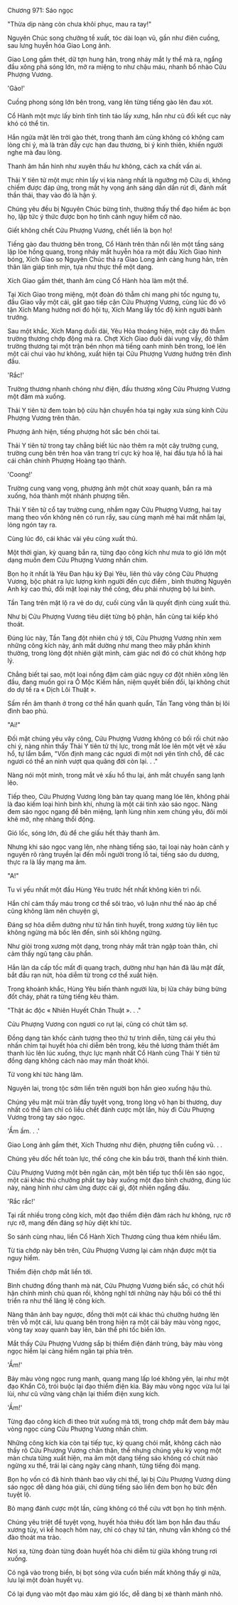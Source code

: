 




Chương 971: Sáo ngọc


"Thừa dịp nàng còn chưa khôi phục, mau ra tay!"

Nguyên Chúc song chưởng tề xuất, tóc dài loạn vũ, gần như điên cuồng, sau lưng huyễn hóa Giao Long ảnh.

Giao Long gầm thét, dữ tợn hung hãn, trong nháy mắt ly thể mà ra, ngẩng đầu xông phá sóng lớn, mở ra miệng to như chậu máu, nhanh bổ nhào Cửu Phượng Vương.

'Gào!'

Cuồng phong sóng lớn bên trong, vang lên từng tiếng gào lên đau xót.

Cổ Hành một mực lấy bình tĩnh tỉnh táo lấy xưng, hắn như cũ đối kết cục này khó có thể tin.

Hắn ngửa mặt lên trời gào thét, trong thanh âm cũng không có không cam lòng chi ý, mà là tràn đầy cực hạn đau thương, bi ý kinh thiên, khiến người nghe mà đau lòng.

Thanh âm hắn hình như xuyên thấu hư không, cách xa chất vấn ai.

Thải Y tiên tử một mực nhìn lấy vị kia nàng nhất là ngưỡng mộ Cửu di, không chiếm được đáp ứng, trong mắt hy vọng ánh sáng dần dần rút đi, đánh mất thần thái, thay vào đó là hận ý.

Chúng yêu đều bị Nguyên Chúc bừng tỉnh, thường thấy thế đạo hiểm ác bọn họ, lập tức ý thức được bọn họ tình cảnh nguy hiểm cỡ nào.

Giết không chết Cửu Phượng Vương, chết liền là bọn họ!

Tiếng gào đau thương bên trong, Cổ Hành trên thân nổi lên một tầng sáng lập lòe hồng quang, trong nháy mắt huyễn hóa ra một đầu Xích Giao hình bóng, Xích Giao so Nguyên Chúc thả ra Giao Long ảnh càng hung hãn, trên thân lân giáp tinh mịn, tựa như thực thể một dạng.

Xích Giao gầm thét, thanh âm cùng Cổ Hành hòa làm một thể.

Tại Xích Giao trong miệng, một đoàn đỏ thẫm chi mang phi tốc ngưng tụ, đầu Giao vẫy một cái, gắt gao tiếp cận Cửu Phượng Vương, cùng lúc đó vô tận Xích Mang hướng nơi đó hội tụ, Xích Mang lấy tốc độ kinh người bành trướng.

Sau một khắc, Xích Mang duỗi dài, Yêu Hỏa thoáng hiện, một cây đỏ thẫm trường thương chớp động mà ra. Chợt Xích Giao đuôi dài vung vẩy, đỏ thẫm trường thương tại một trận bén nhọn mà tiếng oanh minh bên trong, loé lên một cái chui vào hư không, xuất hiện tại Cửu Phượng Vương hướng trên đỉnh đầu.

'Rắc!'

Trường thương nhanh chóng như điện, đầu thương xông Cửu Phượng Vương một đâm mà xuống.

Thải Y tiên tử đem toàn bộ cừu hận chuyển hóa tại ngày xưa sùng kính Cửu Phượng Vương trên thân.

Phượng ảnh hiện, tiếng phượng hót sắc bén chói tai.

Thải Y tiên tử trong tay chẳng biết lúc nào thêm ra một cây trường cung, trường cung bên trên hoa văn trang trí cực kỳ hoa lệ, hai đầu tựa hồ là hai cái chân chính Phượng Hoàng tạo thành.

'Coong!'

Trường cung vang vọng, phượng ảnh một chút xoay quanh, bắn ra mà xuống, hóa thành một nhánh phượng tiễn.

Thải Y tiên tử cổ tay trường cung, nhắm ngay Cửu Phượng Vương, hai tay mang theo vốn không nên có run rẩy, sau cùng mạnh mẽ hai mắt nhắm lại, lỏng ngón tay ra.

Cùng lúc đó, cái khác vài yêu cũng xuất thủ.

Một thời gian, kỳ quang bắn ra, từng đạo công kích như mưa to gió lớn một dạng muốn đem Cửu Phượng Vương nhấn chìm.

Bọn họ ít nhất là Yêu Đan hậu kỳ Đại Yêu, liên thủ vây công Cửu Phượng Vương, bộc phát ra lực lượng kinh người đến cực điểm , bình thường Nguyên Anh kỳ cao thủ, đối mặt loại này thế công, đều phải nhượng bộ lui binh.

Tần Tang trên mặt lộ ra vẻ do dự, cuối cùng vẫn là quyết định cùng xuất thủ.

Như bị Cửu Phượng Vương tiêu diệt từng bộ phận, hắn cũng tai kiếp khó thoát.

Đúng lúc này, Tần Tang đột nhiên chú ý tới, Cửu Phượng Vương nhìn xem những công kích này, ánh mắt dường như mang theo mấy phần khinh thường, trong lòng đột nhiên giật mình, cảm giác nơi đó có chút không hợp lý.

Chẳng biết tại sao, một loại nồng đậm cảm giác nguy cơ đột nhiên xông lên đầu, đang muốn gọi ra Ô Mộc Kiếm hắn, niệm quyết biến đổi, lại không chút do dự tế ra « Dịch Lôi Thuật ».

Sấm rền âm thanh ở trong cơ thể hắn quanh quẩn, Tần Tang vòng thân bị lôi đình bao phủ.

"Ai!"

Đối mặt chúng yêu vây công, Cửu Phượng Vương không có bối rối chút nào chi ý, nàng nhìn thấy Thải Y tiên tử thị lực, trong mắt lóe lên một vệt vẻ xấu hổ, tự lẩm bẩm, "Vốn định mang các ngươi đi một nơi yên tĩnh chỗ, để các ngươi có thể an ninh vượt qua quãng đời còn lại. . ."

Nàng nói một mình, trong mắt vẻ xấu hổ thu lại, ánh mắt chuyển sang lạnh lẽo.

Tiếp theo, Cửu Phượng Vương lòng bàn tay quang mang lóe lên, không phải là đao kiếm loại hình binh khí, nhưng là một cái tinh xảo sáo ngọc. Nàng đem sáo ngọc ngang để bên miệng, lạnh lùng nhìn xem chúng yêu, đôi môi khẽ mở, nhẹ nhàng thổi động.

Gió lốc, sóng lớn, đủ để che giấu hết thảy thanh âm.

Nhưng khi sáo ngọc vang lên, nhẹ nhàng tiếng sáo, tại loại này hoàn cảnh y nguyên rõ ràng truyền lại đến mỗi người trong lỗ tai, tiếng sáo du dương, thực ra là lấy mạng ma âm.

"A!"

Tu vi yếu nhất một đầu Hùng Yêu trước hết nhất không kiên trì nổi.

Hắn chỉ cảm thấy máu trong cơ thể sôi trào, vô luận như thế nào áp chế cũng không làm nên chuyện gì,

Đáng sợ hỏa diễm dường như từ hắn tinh huyết, trong xương tủy liên tục không ngừng mà bốc lên đến, sinh sôi không ngừng.

Như giòi trong xương một dạng, trong nháy mắt tràn ngập toàn thân, chỉ cảm thấy ngũ tạng câu phần.

Hắn làn da cấp tốc mất đi quang trạch, dường như hạn hán đã lâu mặt đất, bắt đầu rạn nứt, hỏa diễm từ trong cơ thể xuất hiện.

Trong khoảnh khắc, Hùng Yêu biến thành người lửa, bị lửa cháy bừng bừng đốt cháy, phát ra từng tiếng kêu thảm.

"Thật ác độc « Nhiên Huyết Chân Thuật ». . ."

Cửu Phượng Vương con ngươi co rụt lại, cũng có chút tâm sợ.

Đồng dạng tàn khốc cảnh tượng theo thứ tự trình diễn, từng cái yêu thú nhấn chìm tại huyết hỏa chi diễm bên trong, kêu thê lương thảm thiết âm thanh lúc lên lúc xuống, thực lực mạnh nhất Cổ Hành cùng Thải Y tiên tử đồng dạng không cách nào may mắn thoát khỏi.

Tử vong khí tức hàng lâm.

Nguyên lai, trong tộc sớm liền trên người bọn hắn gieo xuống hậu thủ.

Chúng yêu mặt mũi tràn đầy tuyệt vọng, trong lòng vô hạn bi thương, duy nhất có thể làm chỉ có liều chết đánh cược một lần, hủy đi Cửu Phượng Vương trong tay sáo ngọc.

'Ầm ầm. . .'

Giao Long ảnh gầm thét, Xích Thương như điện, phượng tiễn cuồng vũ. . .

Chúng yêu dốc hết toàn lực, thế công che kín bầu trời, thanh thế kinh thiên.

Cửu Phượng Vương một bên ngăn cản, một bên tiếp tục thổi lên sáo ngọc, một cái khác thủ chưởng phất tay bày xuống một đạo bình chướng, đúng lúc này, nàng hình như cảm ứng được cái gì, đột nhiên ngẩng đầu.

'Rắc rắc!'

Tại rất nhiều trong công kích, một đạo thiểm điện đâm rách hư không, rực rỡ rực rỡ, mang đến đáng sợ hủy diệt khí tức.

So sánh cùng nhau, liền Cổ Hành Xích Thương cũng thua kém nhiều lắm.

Từ tia chớp này bên trên, Cửu Phượng Vương lại cảm nhận được một tia nguy hiểm.

Thiểm điện chớp mắt liền tới.

Bình chướng đồng thanh mà nát, Cửu Phượng Vương biến sắc, có chút hối hận chính mình chủ quan rồi, không nghĩ tới những này hậu bối có thể thi triển ra như thế lăng lệ công kích.

Nàng thân ảnh bay ngược, đồng thời một cái khác thủ chưởng hướng lên trên vỗ một cái, lưu quang bên trong hiện ra một cái bảy màu vòng ngọc, vòng tay xoay quanh bay lên, bản thể phi tốc biến lớn.

Mắt thấy Cửu Phượng Vương sắp bị thiểm điện đánh trúng, bảy màu vòng ngọc hiểm lại càng hiểm ngăn tại phía trên.

'Ầm!'

Bảy màu vòng ngọc rung mạnh, quang mang lấp loé không yên, lại như một đạo Khẩn Cô, trói buộc lại đạo thiểm điện kia. Bảy màu vòng ngọc vừa lui lại lùi, như cũ vững vàng chặn lại thiểm điện xung kích.

'Ầm!'

Từng đạo công kích đi theo trút xuống mà tới, trong chớp mắt đem bảy màu vòng ngọc cùng Cửu Phượng Vương nhấn chìm.

Những công kích kia còn tại tiếp tục, kỳ quang chói mắt, không cách nào thấy rõ Cửu Phượng Vương chân thân, thế nhưng chúng yêu kỳ vọng một màn chưa từng xuất hiện, ma âm một dạng tiếng sáo không có chút nào ngừng xu thế, trái lại càng ngày càng nhanh, từng tiếng đòi mạng.

Bọn họ vốn có đã hình thành bao vây chi thế, lại bị Cửu Phượng Vương dùng sáo ngọc dễ dàng hóa giải, chỉ dùng tiếng sáo liền đem bọn họ bức đến tuyệt lộ.

Bỏ mạng đánh cược một lần, cũng không có thể cứu vớt bọn họ tính mệnh.

Chúng yêu triệt để tuyệt vọng, huyết hỏa thiêu đốt làm bọn hắn đau thấu xương tủy, vì kế hoạch hôm nay, chỉ có chạy tứ tán, nhưng vẫn không có thể đào thoát ma trảo.

Nơi xa, từng đoàn từng đoàn huyết hỏa chi diễm từ giữa không trung rơi xuống.

Có ngã vào trong biển, bị bọt sóng vừa cuốn biến mất không thấy gì nữa, lưu lại một đoàn huyết vụ.

Có lại đụng vào một đạo màu xám gió lốc, dễ dàng bị xé thành mảnh nhỏ.




